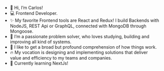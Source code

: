 - 👋 Hi, I’m Carlos!
- ‍💻 Frontend Developer.
- ✨ My favorite Frontend tools are React and Redux! I build Backends with NodeJS, REST Api or GraphQL, connected with MongoDB through Mongoose. 
- 👀 I’m a passionate problem solver, who loves studying, building and improving all kind of systems.
- 🧠 I like to get a broad but profound comprehension of how things work.
- 🔥 My vocation is designing and implementing solutions that deliver value and efficiency to my teams and companies.
- 🌱 Currently learning NextJs!


